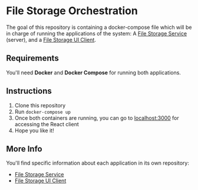 # File Storage Orchestration

The goal of this repository is containing a docker-compose file which will be in charge of running the applications of the system: A [File Storage Service](https://github.com/javierseixas/file-storage-service) (server), and a [File Storage UI Client](https://github.com/javierseixas/file-storage-ui-client).

## Requirements
You'll need **Docker** and **Docker Compose** for running both applications.

## Instructions

1. Clone this repository
2. Run `docker-compose up`
3. Once both containers are running, you can go to [localhost:3000](http://localhost:3000) for accessing the React client
4. Hope you like it!

## More Info
You'll find specific information about each application in its own repository:

* [File Storage Service](https://github.com/javierseixas/file-storage-service)
* [File Storage UI Client](https://github.com/javierseixas/file-storage-ui-client)